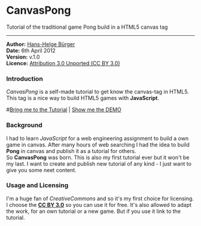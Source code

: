 # CanvasPong
Tutorial of the traditional game Pong build in a HTML5 canvas tag
* * * 

**Author:** [Hans-Helge B&uuml;rger ](http://www.hanshelgebuerger.de "Hans-Helge Bürger - Webpage")  
**Date:** 6th April 2012  
**Version:** v.1.0  
**Licence:** [Attribution 3.0 Unported (CC BY 3.0)](http://creativecommons.org/licenses/by/3.0/ "Attribution 3.0 Unported (CC BY 3.0)")

### Introduction

*CanvasPong* is a self-made tutorial to get know the canvas-tag in HTML5. This tag is a nice way to build HTML5 games with **JavaScript**.

#[Bring me to the Tutorial](http://obstschale.github.com/CanvasPong/ "CanvasPong Tutorial") | [Show me the DEMO](http://obstschale.github.com/CanvasPong/ "Demo CanvasPong")

### Background

I had to learn *JavaScript* for a web engineering assignment to build a own game in canvas. After many hours of web searching I had the idea to build **Pong** in canvas and publish it as a tutorial for others.  
So **CanvasPong** was born. This is also my first tutorial ever but it won't be my last. I want to create and publish new tutorial of any kind - I just want to give you some neet content.

### Usage and Licensing

I'm a huge fan of *CreativeCommons* and so it's my first choice for licensing. I choose the [**CC BY 3.0**](http://creativecommons.org/licenses/by/3.0/ "Attribution 3.0 Unported (CC BY 3.0)") so you can use it for free. It's also allowed to adapt the work, for an own tutorial or a new game. But if you use it link to the tutorial.